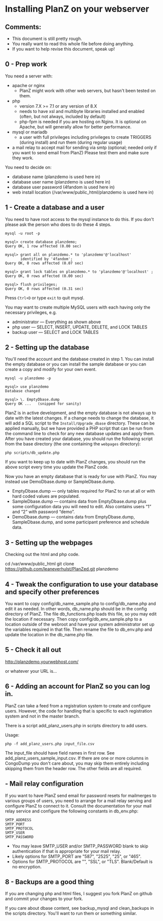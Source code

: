 # Installing PlanZ on your webserver

## Comments:
  - This document is still pretty rough.
  - You really want to read this whole file before doing anything.
  - If you want to help revise this document, speak up!

## 0 - Prep work

You need a server with:
  - apache or nginx
     - PlanZ might work with other web servers, but hasn't been tested on them.
  - php
     - version 7.X >= 7.1 or any version of 8.X
     - needs to have xsl and multibyte libraries installed and enabled
       (often, but not always, included by default)
     - php-fpm is needed if you are hosting on Nginx. It is optional on
       Apache, but will generally allow for better performance.
  - mysql or mariadb
     - a user with full privileges including privileges to create TRIGGERS
       (during install) and run them (during regular usage)
  - a mail relay to accept mail for sending via smtp
       (optional; needed only if you want to send email from PlanZ)
Please test them and make sure they work.

You need to decide on:
  - database name          (planzdemo is used here in)
  - database user name     (planzdemo is used here in)
  - database user password (4fandom is used here in)
  - web install location   (/var/www/public_html/planzdemo is used here in)

## 1 -  Create a database and a user

You need to have root access to the mysql instance to do this.
If you don't please ask the person who does to do these 4 steps.

    mysql -u root -p

    mysql> create database planzdemo;
    Query OK, 1 row affected (0.00 sec)

    mysql> grant all on planzdemo.* to 'planzdemo'@'localhost'
           identified by '4fandom';
    Query OK, 0 rows affected (0.07 sec)

    mysql> grant lock tables on planzdemo.* to 'planzdemo'@'localhost' ;
    Query OK, 0 rows affected (0.00 sec)

    mysql> flush privileges;
    Query OK, 0 rows affected (0.31 sec)

Press `Ctrl+D` or type `exit` to quit mysql.

You may want to create multiple MySQL users with each having only the necessary privileges, e.g.
  - administrator — Everything as shown above
  - php user — SELECT, INSERT, UPDATE, DELETE, and LOCK TABLES
  - backup user — SELECT and LOCK TABLES

## 2 -  Setting up the database

You'll need the account and the database created in step 1.
You can install the empty database or you can install the sample database or you can
create a copy and modify for your own event.

    mysql -u planzdemo -p

    mysql> use planzdemo
    Database changed

    mysql> \. EmptyDbase.dump
    Query OK ...   (snipped for sanity)

PlanZ is in active development, and the empty database is not always up to date with the
latest changes. If a change needs to change the database, it will add a SQL script to the
`Install/Upgrade_dbase` directory. These can be applied manually, but we have provided a
PHP script that can be run from the command line to check for any new database updates and
apply them. After you have created your database, you should run the following script
from the base directory (the one containing the `webpages` directory):

    php scripts/db_update.php

If you want to keep up to date with PlanZ changes, you should run the above script
every time you update the PlanZ code.

Now you have an empty database that is ready for use with PlanZ.  You may instead
use DemoDbase.dump or SampleDbase.dump.
  - EmptyDbase.dump — only tables required for PlanZ to run at all or with hard coded
        values are populated.
  - SampleDbase.dump — contains data from EmptyDbase.dump plus some configuration data
        you will need to edit.  Also contains users “1” and “2” with password “demo”.
  - DemoDbase.dump — contains data from EmptyDbase.dump, SampleDbase.dump, and some
        participant preference and schedule data.

## 3 - Setting up the webpages

Checking out the html and php code.

   cd /var/www/public_html
   git clone https://github.com/leaneverhulst/PlanZed.git planzdemo

## 4 - Tweak the configuration to use your database and specify other preferences

You want to copy config/db_name_sample.php to config/db_name.php
and edit it as needed.  In other words, db_name.php should be in the config
directory of PlanZ.  The file db_functions.php loads this file, so you may edit the
location if necessary.
Then copy config/db_env_sample.php to a location outside of the webroot and
have your system administrator set up the variables required in that file. Then
rename the file to db_env.php and update the location in the db_name.php file.

## 5 -  Check it all out

http://planzdemo.yourwebhost.com/

or whatever your URL is...

## 6 - Adding an account for PlanZ so you can log in.

PlanZ can take a feed from a registration system to create and configure users.  However, the
code for handling that is specific to each registration system and not in the master branch.

There is a script add_planz_users.php in scripts directory to add users.

Usage:

    php -f add_planz_users.php input_file.csv

The input_file should have field names in first row.  See add_planz_users_sample_input.csv.  If there are one or more
columns in CongoDump you don't care about, you may skip them entirely including skipping them from the header row. The
other fields are all required.

##  - Mail relay configuration

If you want to have PlanZ send email for password resets for mailmerges to various groups of users, you
need to arrange for a mail relay serving and configure PlanZ to connect to it.  Consult the documentation for your
mail relay service and configure the following constants in db_env.php:

    SMTP_ADDRESS
    SMTP_PORT
    SMTP_PROTOCOL
    SMTP_USER
    SMTP_PASSWORD

- You may leave SMTP_USER and/or SMTP_PASSWORD blank to skip authentication if that is appropriate for your mail relay.
- Likely options for SMTP_PORT are "587", "2525", "25", or "465".
- Options for SMTP_PROTOCOL are "", "SSL", or "TLS".  Blank/Default is no encryption.

## 8 - Backups are a good thing

If you are changing php and html files, I suggest you fork PlanZ on github and commit your changes to your fork.

If you care about dbase content, see backup_mysql and clean_backups in the
scripts directory.  You'll want to run them or something similar.

